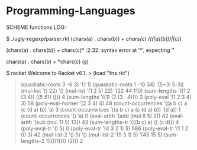 # Programming-Languages
SCHEME functions LOG:

$ ./ugly-regexp/parser.rkt 
(chars(a) . chars(b)) + *chars(c) 
((([a][b]))|[c]*) 

(chars(a) . chars(b)) + chars(c)* 
<stdin>:2:32: syntax error at ’*’, expecting ’<NL>’ 

chars(a) . chars(b) + *chars(c) 
([a]([b]|[c]*)) 

$ racket Welcome to Racket v6.1. > (load "fns.rkt") 

>(quadratic-roots 3 -6 3) 
’(1 1) 
> (quadratic-roots 1 -10 34) 
’(5+3i 5-3i) 
> (mul-list ’() 22) 
’() 
> (mul-list ’(1 2 5) 22) 
’(22 44 110) 
> (sum-lengths 
’((1 2 (3 4)) ((5 6)) ())) 4 
> (sum-lengths ’((1) (2 (3 . 4)))) 
3 
> (poly-eval ’(1 2 3 4) 3) 
58 
> (poly-eval-horner ’(2 3 4) 4) 
48 
> (count-occurrences ’((a b c) a (c (d a) b)) ’a) 
3 
> (count-occurrences ’((a b c) a (c (d a) b)) ’(d a)) 
1 
> (count-occurrences ’() ’a) 
0 
> (eval-arith ’(add (mul 8 5) 2)) 
42 
> (eval-arith ’(sub (mul 11 5) 13)) 
42 
> (sum-lengths-tr ’(((b c) a) () (c d))) 
4 
> (poly-eval-tr ’() 5) 
0 
> (poly-eval-tr ’(4 3 2 1) 5) 
586 
> (poly-eval-tr ’(1 1 2 0) 3) 
42 
> (mul-list-2 ’() 5) 
’() 
> (mul-list-2 ’(9 3 1) 5) 
’(45 15 5) 
> (sum-lengths-2 ’(((((1)))) (2)))
2

